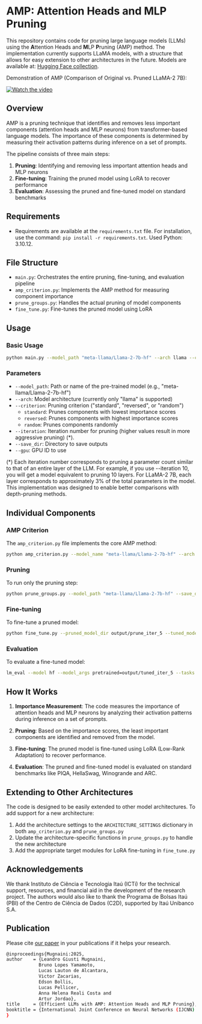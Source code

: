# AMP: Attention Heads and MLP Pruning

This repository contains code for pruning large language models (LLMs) using the **A**ttention Heads and **M**LP **P**runing (AMP) method. The implementation currently supports LLaMA models, with a structure that allows for easy extension to other architectures in the future. Models are available at: [Hugging Face collection](https://huggingface.co/collections/c2d-usp/efficient-large-language-models-67a36f099af36b0c122877b0).

Demonstration of AMP (Comparison of Original vs. Pruned LLaMA-2 7B):

[![Watch the video](https://img.youtube.com/vi/_88wLGZpqKs/maxresdefault.jpg)](https://youtu.be/_88wLGZpqKs)

## Overview

AMP is a pruning technique that identifies and removes less important components (attention heads and MLP neurons) from transformer-based language models. The importance of these components is determined by measuring their activation patterns during inference on a set of prompts.

The pipeline consists of three main steps:
1. **Pruning**: Identifying and removing less important attention heads and MLP neurons
2. **Fine-tuning**: Training the pruned model using LoRA to recover performance
3. **Evaluation**: Assessing the pruned and fine-tuned model on standard benchmarks

## Requirements
- Requirements are available at the `requirements.txt` file. For installation, use the command: `pip install -r requirements.txt`. Used Python: 3.10.12.

## File Structure

- `main.py`: Orchestrates the entire pruning, fine-tuning, and evaluation pipeline
- `amp_criterion.py`: Implements the AMP method for measuring component importance
- `prune_groups.py`: Handles the actual pruning of model components
- `fine_tune.py`: Fine-tunes the pruned model using LoRA

## Usage

### Basic Usage

```bash
python main.py --model_path "meta-llama/Llama-2-7b-hf" --arch llama --criterion standard --iteration 10 --save_dir output --gpu 0
```

### Parameters

- `--model_path`: Path or name of the pre-trained model (e.g., "meta-llama/Llama-2-7b-hf")
- `--arch`: Model architecture (currently only "llama" is supported)
- `--criterion`: Pruning criterion ("standard", "reversed", or "random")
  - `standard`: Prunes components with lowest importance scores
  - `reversed`: Prunes components with highest importance scores
  - `random`: Prunes components randomly
- `--iteration`: Iteration number for pruning (higher values result in more aggressive pruning) (*).
- `--save_dir`: Directory to save outputs
- `--gpu`: GPU ID to use

(*) Each iteration number corresponds to pruning a parameter count similar to that of an entire layer of the LLM. For example, if you use --iteration 10, you will get a model equivalent to pruning 10 layers. For LLaMA-2 7B, each layer corresponds to approximately 3% of the total parameters in the model. This implementation was designed to enable better comparisons with depth-pruning methods.

## Individual Components

### AMP Criterion

The `amp_criterion.py` file implements the core AMP method:

```bash
python amp_criterion.py --model_name "meta-llama/Llama-2-7b-hf" --arch llama --task heads --max_prompts 50
```

### Pruning

To run only the pruning step:

```bash
python prune_groups.py --model_path "meta-llama/Llama-2-7b-hf" --save_dir output --arch llama --criterion standard --iteration 5
```

### Fine-tuning

To fine-tune a pruned model:

```bash
python fine_tune.py --pruned_model_dir output/prune_iter_5 --tuned_model_dir output/tuned_iter_5 --arch llama --num_train_epochs 2
```

### Evaluation

To evaluate a fine-tuned model:

```bash
lm_eval --model hf --model_args pretrained=output/tuned_iter_5 --tasks piqa,hellaswag,winogrande,arc_easy,arc_challenge,wikitext --output_path output/eval_iter_5 --trust_remote_code
```

## How It Works

1. **Importance Measurement**: The code measures the importance of attention heads and MLP neurons by analyzing their activation patterns during inference on a set of prompts.

2. **Pruning**: Based on the importance scores, the least important components are identified and removed from the model.

3. **Fine-tuning**: The pruned model is fine-tuned using LoRA (Low-Rank Adaptation) to recover performance.

4. **Evaluation**: The pruned and fine-tuned model is evaluated on standard benchmarks like PIQA, HellaSwag, Winogrande and ARC.

## Extending to Other Architectures

The code is designed to be easily extended to other model architectures. To add support for a new architecture:

1. Add the architecture settings to the `ARCHITECTURE_SETTINGS` dictionary in both `amp_criterion.py` and `prune_groups.py`
2. Update the architecture-specific functions in `prune_groups.py` to handle the new architecture
3. Add the appropriate target modules for LoRA fine-tuning in `fine_tune.py`


## Acknowledgements
We thank Instituto de Ciência e Tecnologia Itaú (ICTi) for the technical support, resources, and financial aid in the development of the research project. The authors would also like to thank the Programa de Bolsas Itaú (PBI) of the Centro de Ciência de Dados (C2D), supported by Itaú Unibanco S.A.

## Publication
Please cite [our paper](https://arxiv.org/abs/2504.21174) in your publications if it helps your research.
```bash
@inproceedings{Mugnaini:2025,
author    = {Leandro Giusti Mugnaini, 
			Bruno Lopes Yamamoto, 
			Lucas Lauton de Alcantara, 
			Victor Zacarias, 
			Edson Bollis, 
			Lucas Pellicer, 
			Anna Helena Reali Costa and
			Artur Jordao},
title     = {Efficient LLMs with AMP: Attention Heads and MLP Pruning},
booktitle = {International Joint Conference on Neural Networks (IJCNN).},
}
```
